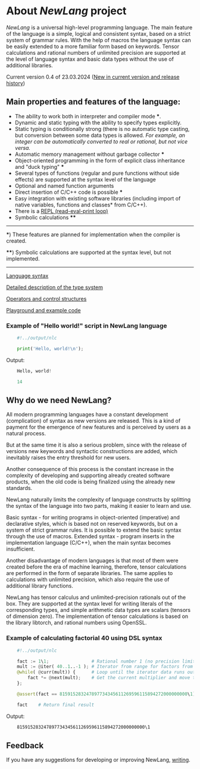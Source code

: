 # About *NewLang* project

*NewLang* is a universal high-level programming language. The main feature of the language is a simple, logical and consistent syntax, based on a strict system of grammar rules. With the help of macros the language syntax can be easily extended to a more familiar form based on keywords. Tensor calculations and rational numbers of unlimited precision are supported at the level of language syntax and basic data types without the use of additional libraries.

Current version 0.4 of 23.03.2024 ([New in current version and release history](https://github.com/rsashka/newlang/releases/tag/v0.4.0))

## Main properties and features of the language:

- The ability to work both in interpreter and compiler mode **\***.
- Dynamic and static typing with the ability to specify types explicitly.
- Static typing is conditionally strong (there is no automatic type casting, but conversion between some data types is allowed. *For example, an integer can be automatically converted to real or rational, but not vice versa.*
- Automatic memory management without garbage collector **\***
- Object-oriented programming in the form of explicit class inheritance and "duck typing" **\***
- Several types of functions (regular and pure functions without side effects) are supported at the syntax level of the language
- Optional and named function arguments
- Direct insertion of C/C++ code is possible **\***
- Easy integration with existing software libraries (including import of native variables, functions and classes* from C/C++).
- There is a <a href="https://en.wikipedia.org/wiki/REPL">REPL (read-eval-print loop)</a>
- Symbolic calculations **\*\***

---
**\***) These features are planned for implementation when the compiler is created.

**\*\***) Symbolic calculations are supported at the syntax level, but not implemented.

---

[Language syntax](http://newlang.net/docs/syntax/)

[Detailed description of the type system](http://newlang.net/docs/types/)

[Operators and control structures](http://newlang.net/docs/ops/)

[Playground and example code](http://newlang.net/playground/?id=1)

### Example of "Hello world!" script in NewLang language

```python
    #!../output/nlc 

    print('Hello, world!\n');
```

Output:

```python
    Hello, world!

    14
```


## Why do we need NewLang?

All modern programming languages have a constant development (complication) of syntax as new versions are released.
This is a kind of payment for the emergence of new features and is perceived by users as a natural process.

But at the same time it is also a serious problem, since with the release of versions new keywords and syntactic constructions are added, which inevitably raises the entry threshold for new users.

Another consequence of this process is the constant increase in the complexity of developing and supporting already created software products, when the old code is being finalized using the already new standards.

NewLang naturally limits the complexity of language constructs by splitting the syntax of the language into two parts, making it easier to learn and use.

Basic syntax - for writing programs in object-oriented (imperative) and declarative styles, which is based not on reserved keywords, but on a system of strict grammar rules. It is possible to extend the basic syntax through the use of macros.
Extended syntax - program inserts in the implementation language (C/C++), when the main syntax becomes insufficient.

Another disadvantage of modern languages is that most of them were created before the era of machine learning, therefore, tensor calculations are performed in the form of separate libraries.
The same applies to calculations with unlimited precision, which also require the use of additional library functions.

NewLang has tensor calculus and unlimited-precision rationals out of the box.
They are supported at the syntax level for writing literals of the corresponding types, and simple arithmetic data types are scalars (tensors of dimension zero).
The implementation of tensor calculations is based on the library libtorch, and rational numbers using OpenSSL.


### Example of calculating factorial 40 using DSL syntax

```python
    #!../output/nlc 

    fact := 1\1;                # Rational number 1 (no precision limit)
    mult := @iter( 40..1..-1 ); # Iterator from range for factors from 40 to 2
    @while( @curr(mult)) {      # Loop until the iterator data runs out
        fact *= @next(mult);    # Get the current multiplier and move to the next iterator element
    };

    @assert(fact == 815915283247897734345611269596115894272000000000\1);

    fact    # Return final result    
```

Output:

```bash
    815915283247897734345611269596115894272000000000\1
```

## Feedback

If you have any suggestions for developing or improving NewLang, [writing](https://github.com/rsashka/newlang/discussions).

